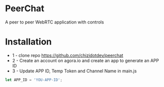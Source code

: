 # PeerChat

A peer to peer WebRTC application with controls

# Installation

- 1 - clone repo https://github.com/chizidotdev/peerchat
- 2 - Create an account on agora.io and create an app to generate an APP ID
- 3 - Update APP ID, Temp Token and Channel Name in main.js

```javascript
let APP_ID = 'YOU-APP-ID';
```

<!-- <img src="./images/preview.PNG">   -->
